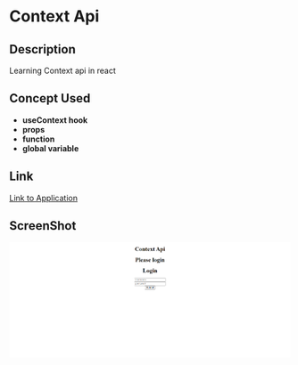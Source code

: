 # Context Api

## Description

Learning Context api in react

## Concept Used

- **useContext hook**
- **props**
- **function** 
- **global variable**

## Link

<a href="https://context-api-test-app.netlify.app/" >Link to Application </a>

## ScreenShot

<img src="./public/page1.png" />
